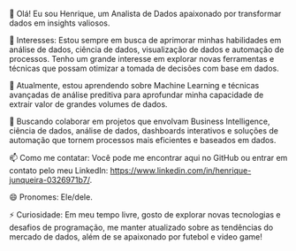 👋 Olá! Eu sou Henrique, um Analista de Dados apaixonado por transformar dados em insights valiosos.  

👀 Interesses: Estou sempre em busca de aprimorar minhas habilidades em análise de dados, ciência de dados, visualização de dados e automação de processos. Tenho um grande interesse em explorar novas ferramentas e técnicas que possam otimizar a tomada de decisões com base em dados.  

🌱 Atualmente, estou aprendendo sobre Machine Learning e técnicas avançadas de análise preditiva para aprofundar minha capacidade de extrair valor de grandes volumes de dados.  

💞️ Buscando colaborar em projetos que envolvam Business Intelligence, ciência de dados, análise de dados, dashboards interativos e soluções de automação que tornem processos mais 
eficientes e baseados em dados.  

📫 Como me contatar: Você pode me encontrar aqui no GitHub ou entrar em contato pelo meu LinkedIn: https://www.linkedin.com/in/henrique-junqueira-0326971b7/.  

😄 Pronomes: Ele/dele.  

⚡ Curiosidade: Em meu tempo livre, gosto de explorar novas tecnologias e desafios de programação, me manter atualizado sobre as tendências do mercado de dados, além de se apaixonado por futebol e video game!
